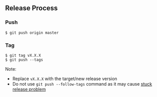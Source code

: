 ## Release Process

### Push

```
$ git push origin master
```

### Tag

```
$ git tag vX.X.X
$ git push --tags
```

Note:

- Replace `vX.X.X` with the target/new release version
- Do not use `git push --follow-tags` command as it may cause [stuck release problem](olm.md#troubleshooting)
